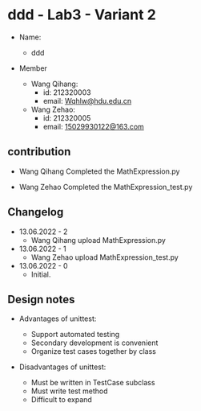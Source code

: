 # ddd - Lab3 - Variant 2

- Name:
  - ddd

- Member
  - Wang Qihang:
    - id: 212320003
    - email: Wqhlw@hdu.edu.cn
  - Wang Zehao:
    - id: 212320005
    - email: 15029930122@163.com

## contribution

- Wang Qihang Completed the MathExpression.py

- Wang Zehao Completed the MathExpression_test.py

## Changelog

- 13.06.2022 - 2
  - Wang Qihang upload MathExpression.py
- 13.06.2022 - 1
  - Wang Zehao upload MathExpression_test.py
- 13.06.2022 - 0
  - Initial.

## Design notes

- Advantages of unittest:
  - Support automated testing
  - Secondary development is convenient
  - Organize test cases together by class

- Disadvantages of unittest:
  - Must be written in TestCase subclass
  - Must write test method
  - Difficult to expand
